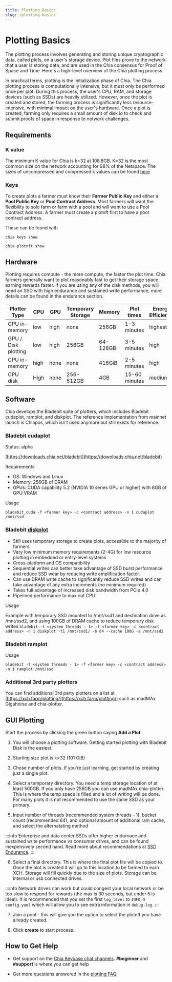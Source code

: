 ```yaml
---
title: Plotting Basics
slug: /plotting-basics
---
```


# Plotting Basics

The plotting process involves generating and storing unique cryptographic data, called plots, on a user's storage device. Plot files prove to the network that a user is storing data, and are used in the Chia consensus for Proof of Space and Time. Here's a high-level overview of the Chia plotting process

In practical terms, plotting is the initialization phase of Chia. The Chia plotting process is computationally intensive, but it must only be performed once per plot. During this process, the user's CPU, RAM, and storage devices (such as SSDs) are heavily utilized. However, once the plot is created and stored, the farming process is significantly less resource-intensive, with minimal impact on the user's hardware. Once a plot is created, farming only requires a small amount of disk io to check and submit proofs of space in response to network challenges.


## Requirements


### K value

The minimum K value for Chia is k=32 at 108.8GB. K=32 is the most common size on the network accounting for 98% of the Netspace. The sizes of uncompressed and compressed k values can be found [here](/k-sizes)


### Keys

To create plots a farmer must know their **Farmer Public Key** and either a **Pool Public Key** or **Pool Contract Address**. Most farmers will want the flexibility to solo farm or farm with a pool and will want to use a Pool Contract Address. A farmer must create a plotnft first to have a pool contract address.

These can be found with

`chia keys show`

`chia plotnft show`


## Hardware

Plotting requires compute - the more compute, the faster the plot time. Chia farmers generally want to plot reasonably fast to get their storage space earning rewards faster. If you are using any of the disk methods, you will need an SSD with high endurance and sustained write performance, more details can be found in the endurance section.

| Plotter Type        | CPU  | GPU  | Temporary Storage | Memory   | Plot times    | Energy Efficiency |
| ------------------- | ---- | ---- | ----------------- | -------- | ------------- | ----------------- |
| GPU in-memory       | low  | high | none              | 256GB    | 1-3 minutes   | highest           |
| GPU / Disk plotting | low  | high | 256GB             | 64-128GB | 3-5 minutes   | high              |
| CPU in-memory       | high | none | none              | 416GiB   | 2-5 minutes   | high              |
| CPU disk            | High | none | 256-512GB         | 4GB      | 15-60 minutes | medium            |


## Software

Chia develops the Bladebit suite of plotters, which includes Bladebit cudaplot, ramplot, and diskplot. The reference implementation from mainnet launch is Chiapos, which isn’t used anymore but still exists for reference.


### Bladebit cudaplot

Status: alpha

[https://downloads.chia.net/bladebit](https://downloads.chia.net/bladebit) 

Requirements

* OS: Windows and Linux
* Memory: 256GB of DRAM
* GPUs: CUDA capability 5.2 (NVIDIA 10 series GPU or higher) with 8GB of GPU VRAM

Usage

`bladebit_cuda -f <farmer key> -c <contract address> -n 1 cudaplot /mnt/ssd`


### Bladebit [diskplot](https://www.chia.net/2022/08/08/announcing-bladebit-2-0/)

* Still uses temporary storage to create plots, accessible to the majority of farmers
* Very low minimum memory requirements (2-4G) for low resource plotting in embedded or entry-level systems
* Cross-platform and OS compatibility
* Sequential writes can better take advantage of SSD burst performance and reduce SSD wear by reducing write amplification factor.
* Can use DRAM write cache to significantly reduce SSD writes and can take advantage of any extra increments (no minimum required)
* Takes full advantage of increased disk bandwidth from PCIe 4.0
* Pipelined performance to max out CPU

Usage

Example with temporary SSD mounted to /mnt/ssd1 and destination drive as /mnt/ssd2, and using 100GB of DRAM cache to reduce temporary disk writes
`bladebit -t <system threads - 1> -f <farmer key> -c <contract address> -n 1 diskplot -t1 /mnt/ssd1/ -b 64 --cache 100G -a /mnt/ssd2`


### Bladebit ramplot
Usage

`bladebit -t <system threads - 1> -f <farmer key> -c <contract address> -n 1 ramplot /mnt/ssd`

### Additional 3rd party plotters

You can find additional 3rd party plotters on a list at [https://xch.farm/plotting/](https://xch.farm/plotting/) such as madMAx Gigahorse and chia-plotter.


## GUI Plotting

Start the process by clicking the green button saying **Add a Plot**.

1. You will choose a plotting software. Getting started plotting with Bladebit Disk is the easiest.

2. Starting size plot is k=32 (101 GiB)

3. Chose number of plots. If you're just learning, get started by creating just a single plot.

4. Select a temporary directory. You need a temp storage location of at least 500GB. If you only have 256GB you can use madMAx chia-plotter. This is where the temp space is filled and a lot of writing will be done. For many plots it is not recommended to use the same SSD as your primary.

5. Input number of threads (recommended system threads - 1), bucket count (recommended 64), and optional amount of additional ram cache, and select the alternatating method

:::info
Enterprise and data center SSDs offer higher endurnace and sustained write performance vs consumer drives, and can be found inexpensively second hand. Read more about recommendations at [SSD Endurance](/ssd-endurance).
:::

6. Select a final directory. This is where the final plot file will be copied to. Once the plot is created it will go to this location to be farmed to earn XCH. Storage will fill quickly due to the size of plots. Storage can be internal or usb connected drives.

:::info
Network drives can work but could congest your local network or be too slow to respond for rewards (the max is 30 seconds, but under 5 is ideal). It is recommended that you set the first `log_level` to `INFO` in `config.yaml` which will allow you to see extra information in `debug.log`.
:::

7. Join a pool - this will give you the option to select the plotnft you have already created.

8. Click **create** to start process.

## How to Get Help

- Get support on the [Chia Keybase chat channels](https://keybase.io/team/chia_network.public). **#beginner** and **#support** is where you can get help

- Get more questions answered in the [plotting FAQ](/plotting-faq).
